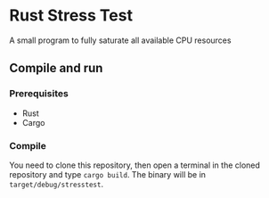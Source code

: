 # Rust Stress Test

A small program to fully saturate all available CPU resources

## Compile and run

### Prerequisites

- Rust
- Cargo

### Compile

You need to clone this repository, then open a terminal in the cloned repository and type `cargo build`. The binary will be in `target/debug/stresstest`.
